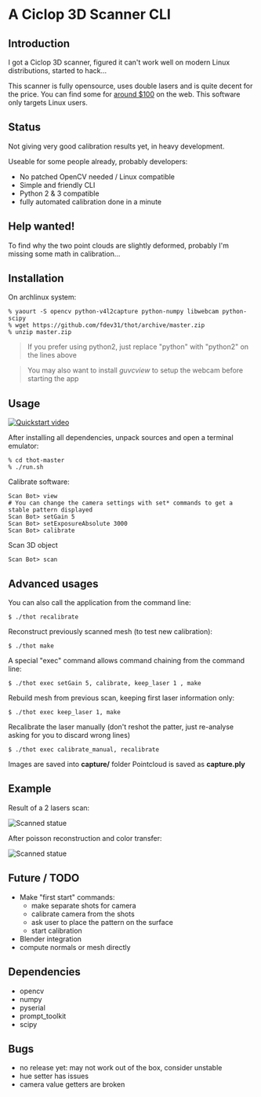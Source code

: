 # A Ciclop 3D Scanner CLI

## Introduction

I got a Ciclop 3D scanner, figured it can't work well on modern Linux distributions, started to hack...

This scanner is fully opensource, uses double lasers and is quite decent for the price.
You can find some for [around $100](https://fr.aliexpress.com/w/wholesale-ciclop.html?initiative_id=SB_20161008042416&site=fra&groupsort=1&SortType=price_asc&g=y&SearchText=ciclop) on the web.
This software only targets Linux users.

## Status

Not giving very good calibration results yet, in heavy development.

Useable for some people already, probably developers:

- No patched OpenCV needed / Linux compatible
- Simple and friendly CLI
- Python 2 & 3 compatible
- fully automated calibration done in a minute

## Help wanted!

To find why the two point clouds are slightly deformed, probably I'm missing some math in calibration...

## Installation

On archlinux system:

    % yaourt -S opencv python-v4l2capture python-numpy libwebcam python-scipy
    % wget https://github.com/fdev31/thot/archive/master.zip
    % unzip master.zip

> If you prefer using python2, just replace "python" with "python2" on the lines above

> You may also want to install *guvcview* to setup the webcam before starting the app

## Usage

[![Quickstart video](https://img.youtube.com/vi/qUJCSKR_FXM/0.jpg)](https://www.youtube.com/watch?v=qUJCSKR_FXM)

After installing all dependencies, unpack sources and open a terminal emulator:

    % cd thot-master
    % ./run.sh

Calibrate software:

    Scan Bot> view
    # You can change the camera settings with set* commands to get a stable pattern displayed
    Scan Bot> setGain 5
    Scan Bot> setExposureAbsolute 3000
    Scan Bot> calibrate

Scan 3D object

    Scan Bot> scan

## Advanced usages

You can also call the application from the command line:

    $ ./thot recalibrate

Reconstruct previously scanned mesh (to test new calibration):

    $ ./thot make

A special "exec" command allows command chaining from the command line:

    $ ./thot exec setGain 5, calibrate, keep_laser 1 , make

Rebuild mesh from previous scan, keeping first laser information only:

    $ ./thot exec keep_laser 1, make

Recalibrate the laser manually (don't reshot the patter, just re-analyse asking for you to discard wrong lines)

    $ ./thot exec calibrate_manual, recalibrate


Images are saved into **capture/** folder
Pointcloud is saved as **capture.ply**

## Example

Result of a 2 lasers scan:

![Scanned statue](http://scan.crava.ch/ganesh_cloud.jpg)

After poisson reconstruction and color transfer:

![Scanned statue](http://scan.crava.ch/ganesh_mesh.jpg)

## Future / TODO

- Make "first start" commands:
    - make separate shots for camera
    - calibrate camera from the shots
    - ask user to place the pattern on the surface
    - start calibration
- Blender integration
- compute normals or mesh directly

## Dependencies

- opencv
- numpy
- pyserial
- prompt_toolkit
- scipy


## Bugs

- no release yet: may not work out of the box, consider unstable
- hue setter has issues
- camera value getters are broken

